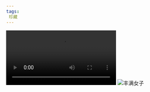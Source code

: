 ```yaml
---
tags:
 珍藏
---
```

![点击观看丰满女子](https://jy365.github.io/sp/丰满女子.MP4)
![丰满女子](https://jy365.github.io/sp/丰满女子.PNG)
